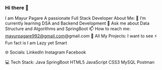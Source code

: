 ### Hi there 👋
I am Mayur Pagare
A passionate Full Stack Developer
About Me:
🌱 I’m currently learning DSA and Backend Development
💬 Ask me about Data Structure and Algorithms and SpringBoot
📫 How to reach me: mayurpagare992@gmail.com@gmail.com
🔭 All My Projects: I want to see
⚡ Fun fact is I am Lazy yet Smart

🌐 Socials:
LinkedIn Instagram Facebook

💻 Tech Stack:
Java SpringBoot HTML5 JavaScript CSS3 MySQL Postman

<!--
**mayur3724/mayur3724** is a ✨ _special_ ✨ repository because its `README.md` (this file) appears on your GitHub profile.

Here are some ideas to get you started:

- 🔭 I’m currently working on ...
- 🌱 I’m currently learning ...
- 👯 I’m looking to collaborate on ...
- 🤔 I’m looking for help with ...
- 💬 Ask me about ...
- 📫 How to reach me: ...
- 😄 Pronouns: ...
- ⚡ Fun fact: ...
-->
